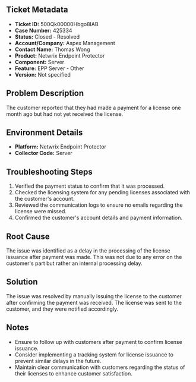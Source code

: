 ## Ticket Metadata
- **Ticket ID:** 500Qk00000Hbgo8IAB
- **Case Number:** 425334
- **Status:** Closed - Resolved
- **Account/Company:** Aspex Management
- **Contact Name:** Thomas Wong
- **Product:** Netwrix Endpoint Protector
- **Component:** Server
- **Feature:** EPP Server - Other
- **Version:** Not specified

## Problem Description
The customer reported that they had made a payment for a license one month ago but had not yet received the license.

## Environment Details
- **Platform:** Netwrix Endpoint Protector
- **Collector Code:** Server

## Troubleshooting Steps
1. Verified the payment status to confirm that it was processed.
2. Checked the licensing system for any pending licenses associated with the customer's account.
3. Reviewed the communication logs to ensure no emails regarding the license were missed.
4. Confirmed the customer's account details and payment information.

## Root Cause
The issue was identified as a delay in the processing of the license issuance after payment was made. This was not due to any error on the customer's part but rather an internal processing delay.

## Solution
The issue was resolved by manually issuing the license to the customer after confirming the payment was received. The license was sent to the customer, and they were notified accordingly.

## Notes
- Ensure to follow up with customers after payment to confirm license issuance.
- Consider implementing a tracking system for license issuance to prevent similar delays in the future.
- Maintain clear communication with customers regarding the status of their licenses to enhance customer satisfaction.